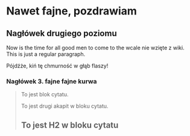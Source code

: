 Nawet fajne, pozdrawiam
===========================

Nagłówek drugiego poziomu
-------------------------

Now is the time for all good men to come to
the wcale nie wzięte z wiki. This is just a
regular paragraph.

Pójdźże, kiń tę chmurność w głąb flaszy!

### Nagłówek 3. fajne fajne kurwa

> To jest blok cytatu.
>
> To jest drugi akapit w bloku cytatu.
>
> ## To jest H2 w bloku cytatu

